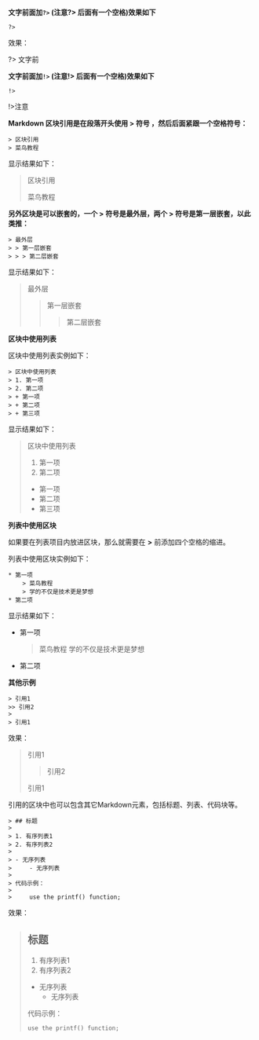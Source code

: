 **文字前面加`?>` (注意?> 后面有一个空格)效果如下**

```
?>
```

效果：

?> 文字前

**文字前面加`!>` (注意!> 后面有一个空格)效果如下**

```
!>
```

!>注意

**Markdown 区块引用是在段落开头使用 > 符号 ，然后后面紧跟一个空格符号：**

```
> 区块引用
> 菜鸟教程
```

显示结果如下：

> 区块引用
>
> 菜鸟教程



**另外区块是可以嵌套的，一个 > 符号是最外层，两个 > 符号是第一层嵌套，以此类推：**

```
> 最外层
> > 第一层嵌套
> > > 第二层嵌套
```

显示结果如下：

> 最外层
> > 第一层嵌套
> > > 第二层嵌套

**区块中使用列表**

区块中使用列表实例如下：

```
> 区块中使用列表
> 1. 第一项
> 2. 第二项
> + 第一项
> + 第二项
> + 第三项
```

显示结果如下：

> 区块中使用列表
> 1. 第一项
> 2. 第二项
> + 第一项
> + 第二项
> + 第三项

**列表中使用区块**

如果要在列表项目内放进区块，那么就需要在 **>** 前添加四个空格的缩进。

列表中使用区块实例如下：

```
* 第一项
    > 菜鸟教程
    > 学的不仅是技术更是梦想
* 第二项
```

显示结果如下：

* 第一项
    > 菜鸟教程
    > 学的不仅是技术更是梦想
* 第二项



**其他示例**

```
> 引用1
>> 引用2
>
> 引用1
```

效果：

> 引用1
> > 引用2
>
> 引用1

引用的区块中也可以包含其它Markdown元素，包括标题、列表、代码块等。

```
> ## 标题
>
> 1. 有序列表1
> 2. 有序列表2
>
> - 无序列表
>     - 无序列表
>
> 代码示例：
>
>     use the printf() function;
```

效果：

> ## 标题
>
> 1. 有序列表1
> 2. 有序列表2
>
> - 无序列表
>     - 无序列表
>
> 代码示例：
>
>     use the printf() function;